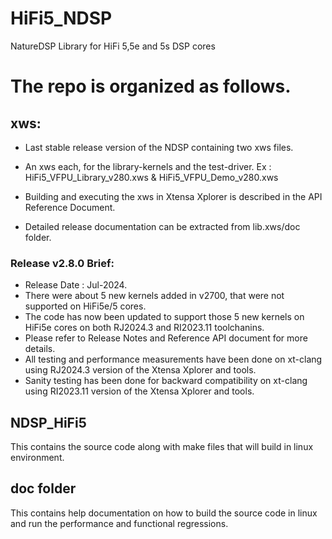 # HiFi5_NDSP
NatureDSP Library for HiFi 5,5e and 5s DSP cores

# The repo is organized as follows.

## xws:
  * Last stable release version of the NDSP containing two xws files.

  * An xws each, for the library-kernels and the test-driver.
    Ex : HiFi5_VFPU_Library_v280.xws & HiFi5_VFPU_Demo_v280.xws

  * Building and executing the xws in Xtensa Xplorer is described in the API Reference Document. 
  * Detailed release documentation can be extracted from lib.xws/doc folder.

### Release v2.8.0 Brief: 
  * Release Date : Jul-2024.  
  * There were about 5 new kernels  added in v2700, that were not supported on HiFi5e/5 cores. 
  *	The code has now been updated to support those 5 new kernels on HiFi5e cores on both RJ2024.3 and RI2023.11 toolchanins. 
  * Please refer to Release Notes and Reference API document for more details. 
  * All testing and performance measurements have been done on xt-clang using RJ2024.3 version of the Xtensa Xplorer and tools.
  * Sanity testing has been done for backward compatibility on xt-clang using RI2023.11 version of the Xtensa Xplorer and tools.

## NDSP_HiFi5
This contains the source code along with make files that will build in linux environment.  

## doc folder
This contains help documentation on how to build the source code in linux and run the performance and functional regressions. 
